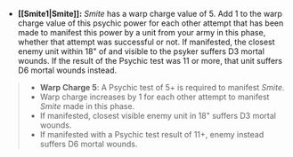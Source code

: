 - **[[Smite1\|Smite]]:** _Smite_ has a warp charge value of 5. Add 1 to the warp charge value of this psychic power for each other attempt that has been made to manifest this power by a unit from your army in this phase, whether that attempt was successful or not. If manifested, the closest enemy unit within 18" of and visible to the psyker suffers D3 mortal wounds. If the result of the Psychic test was 11 or more, that unit suffers D6 mortal wounds instead. 

>-   **Warp Charge 5**: A Psychic test of 5+ is required to manifest _Smite_.
>-   Warp charge increases by 1 for each other attempt to manifest _Smite_ made in this phase.
>-   If manifested, closest visible enemy unit in 18" suffers D3 mortal wounds.
>-   If manifested with a Psychic test result of 11+, enemy instead suffers D6 mortal wounds.